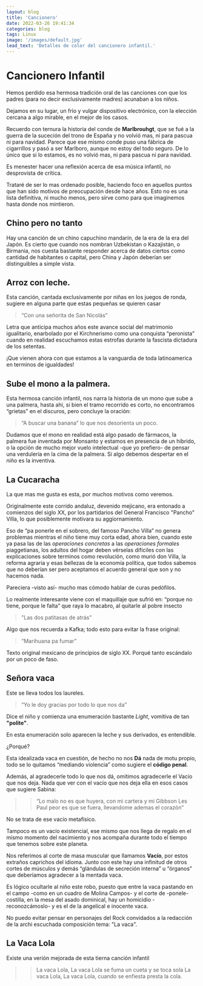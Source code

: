 ```yaml
---
layout: blog
title: 'Cancionero'
date: 2022-03-26 19:41:34
categories: blog
tags: Linux
image: '/images/default.jpg'
lead_text: 'Detalles de color del cancionero infantil.'
---
```


# Cancionero Infantil

Hemos perdido esa hermosa tradición oral de las canciones con que los padres (para no decir exclusivamente madres) acunaban a los niños.

Dejamos en su lugar, un frío y vulgar dispositivo electrónico, con la elección cercana a algo mirable, en el mejor de los casos.

Recuerdo con ternura la historia del conde de **Marlbrouhgt**, que se fué a la guerra de la suceción del trono de España y no volvió mas, ni para pascua ni para navidad.  Parece que ese mismo conde puso una fábrica de cigarrillos y pasó a ser Marlboro, aunque no estoy del todo seguro.  De lo único que si lo estamos, es no volvió mas, ni para pascua ni para navidad.

Es menester hacer una reflexión acerca de esa música infantil, no desprovista de crítica.

Trataré de ser lo mas ordenado posible, haciendo foco en aquellos puntos que han sido motivos de preocupación desde hace años. Esto no es una lista definitiva, ni mucho menos, pero sirve como para que imaginemos hasta donde nos mintieron.

## Chino pero no tanto
Hay una canción de un chino capuchino mandarín, de la era de la era del Japón.  Es cierto que cuando nos nombran Uzbekistan o Kazajistán, o Birmania, nos cuesta bastante responder acerca de datos ciertos como cantidad de habitantes o capital, pero China y Japón deberían ser distinguibles a simple vista.

## Arroz con leche.
Esta canción, cantada exclusivamente por niñas en los juegos de ronda, sugiere en alguna parte que estas pequeñas se quieren casar

> “Con una señorita de San Nicolás”

Letra que anticipa muchos años este avance social del matrimonio igualitario, enarbolado por el Kirchnerismo como una conquista “peronista” cuando en realidad escuchamos estas estrofas durante la fascista dictadura de los setentas.

¡Que vienen ahora con que estamos a la vanguardia de toda latinoamerica en terminos de igualdades!

## Sube el mono a la palmera.
Esta hermosa canción infantil, nos narra la historia de un mono que sube a una palmera, hasta ahi, si bien el tramo recorrido es corto, no encontramos “grietas” en el discuros, pero concluye la oración: 

> “A buscar una banana” lo que nos desorienta un poco.

Dudamos que el mono en realidad está algo pasado de fármacos, la palmera fue inventada por Monsanto y estamos en presencia de un híbrido, o la opción de mucho mejor vuelo intelectual -que yo prefiero- de pensar una verdulería en la cima de la palmera.  Si algo debemos despertar en el niño es la inventiva.

## La Cucaracha
La que mas me gusta es esta, por muchos motivos como veremos.

Originalmente este corrido andaluz, devenido mejicano, era entonado a comienzos del siglo XX, por los partidarios del General Francisco "Pancho" Villa, lo que posiblemente motivara su aggiornamiento.

Eso de “pa ponerle en el sobrero, del famoso Pancho Villa” no genera problemas mientras el niño tiene muy corta edad, ahora bien, cuando este ya pasa las de las *operaciones concretas* a las *operaciones formales* piaggetianas, los adultos del hogar deben vérselas difíciles con las explicaciones sobre terminos como revolución, como murió don Villa, la reforma agraria y esas bellezas de la economía política, que todos sabemos que no deberían ser pero aceptamos el acuerdo general que son y no hacemos nada.

Pareciera -visto así- mucho mas cómodo hablar de curas pedófilos.

Lo realmente interesante viene con el maquillaje que sufrió en: “porque no tiene, porque le falta” que raya lo macabro, al quitarle al pobre insecto 

> "Las dos patitasas de atrás”

Algo que nos recuerda a Kafka; todo esto para evitar la frase original: 

> “Marihuana pa fumar” 

Texto original mexicano de principios de siglo XX.  Porqué tanto escándalo por un poco de faso.

## Señora vaca
Este se lleva todos los laureles.

> “Yo le doy gracias por todo lo que nos da” 

Dice el niño y comienza una enumeración bastante *Light*, vomitiva de tan **"polite"**.

En esta enumeración solo aparecen la leche y sus derivados, es entendible.

¿Porqué?

Esta idealizada vaca en cuestión, de hecho no nos **Dá** nada de motu propio, todo se lo quitamos “mediando violencia” como sugiere el **código penal**.

Además, al agradecerle todo lo que nos dá, omitimos agradecerle el Vacío que nos deja. Nada que ver con el vacío que nos deja ella en esos casos que sugiere Sabina:

>>“Lo malo no es que huyera,
con mi cartera y mi Gibbson Les Paul
peor es que se fuera, llevandome ademas el corazón”

No se trata de ese vacío metafísico.

Tampoco es un vacío existencial, ese mismo que nos llega de regalo en el mismo momento del nacimiento y nos acompaña durante todo el tiempo que tenemos sobre este planeta.

Nos referimos al corte de masa muscular que llamamos **Vacío**, por estos extraños caprichos del idioma. Junto con este hay una infinitud de otros cortes de músculos y demás “glándulas de secreción interna” u “órganos” que deberíamos agradecer a la mentada vaca.

Es lógico ocultarle al niño este robo, puesto que entre la vaca pastando en el campo -como en un cuadro de Molina Campos- y el corte de -ponele- costilla, en la mesa del asado dominical, hay un homicidio -reconozcámoslo- y es el de la angelical e inocente vaca.

No puedo evitar pensar en personajes del Rock convidados a la redacción de la archi escuchada composición tema: "La vaca".

## La Vaca Lola

Existe una verión mejorada de esta tierna canción infantil

>> La vaca Lola, La vaca Lola
se fuma un cueta y se toca sola
La vaca Lola, La vaca Lola,
cuando se enfiesta presta la cola.


